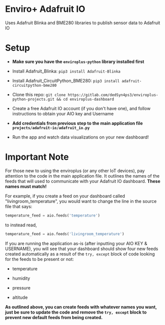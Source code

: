 # Enviro+ Adafruit IO

Uses Adafruit Blinka and BME280 libraries to publish sensor data to Adafruit IO

# Setup

- **Make sure you have the `enviroplus-python` library installed first**

- Install Adafruit_Blinka: `pip3 install Adafruit-Blinka`

- Install Adafruit_CircuitPython_BME280: `pip3 install adafruit-circuitpython-bme280`

- Clone this repo: `git clone https://gitlab.com/dedSyn4ps3/enviroplus-python-projects.git && cd enviroplus-dashboard`

- Create a free Adafruit IO account (if you don't have one), and follow instructions to obtain your AIO key and Username

- **Add credentials from previous step to the main application file `projects/adafruit-io/adafruit_io.py`**

- Run the app and watch data visualizations on your new dashboard!

# Important Note

For those new to using the enviroplus (or any other IoT devices), pay attention to the code in the main application file. It outlines the names of the feeds that will used to communicate with your Adafruit IO dashboard. **These names must match!**

For example, if you create a feed on your dashboard called "livingroom_temperature", you would want to change the line in the source file that says:

```python
temperature_feed = aio.feeds('temperature')
```

to instead read,

```python
temperature_feed = aio.feeds('livingroom_temperature')
```

If you are running the application as-is (after inputting your AIO KEY & USERNAME), you will see that your dashboard should show four new feeds created automatically as a result of the `try, except` block of code looking for the feeds to be present or not:

- temperature

- humidity

- pressure

- altitude

**As outlined above, you can create feeds with whatever names you want, just be sure to update the code and remove the `try, except` block to prevent new default feeds from being created.**
